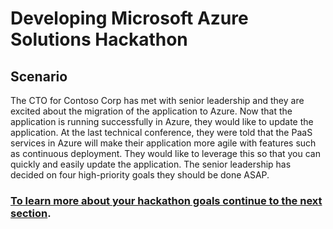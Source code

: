 # Developing Microsoft Azure Solutions Hackathon

## Scenario

The CTO for Contoso Corp has met with senior leadership and they are excited about the migration of the application to Azure. Now that the application is running successfully in Azure, they would like to update the application. At the last technical conference, they were told that the PaaS services in Azure will make their application more agile with features such as continuous deployment. They would like to leverage this so that you can quickly and easily update the application. The senior leadership has decided on four high-priority goals they should be done ASAP.

### [To learn more about your hackathon goals continue to the next section](/Goals/).
